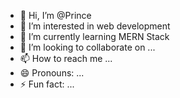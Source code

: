 - 👋 Hi, I’m @Prince
- 👀 I’m interested in web development 
- 🌱 I’m currently learning MERN Stack
- 💞️ I’m looking to collaborate on ...
- 📫 How to reach me ...
- 😄 Pronouns: ...
- ⚡ Fun fact: ...

<!---
Prince167-hub/Prince167-hub is a ✨ special ✨ repository because its `README.md` (this file) appears on your GitHub profile.
You can click the Preview link to take a look at your changes.
--->
